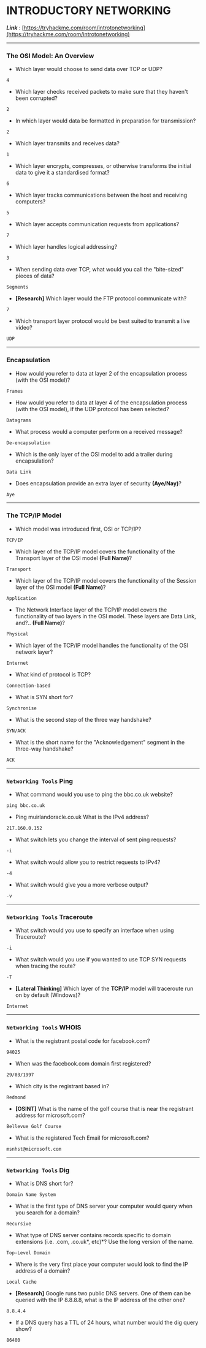 
# INTRODUCTORY NETWORKING


***Link*** : [https://tryhackme.com/room/introtonetworking](https://tryhackme.com/room/introtonetworking)

---------------------------------

### The OSI Model: An Overview

- Which layer would choose to send data over TCP or UDP?
```
4
```

- Which layer checks received packets to make sure that they haven't been corrupted?
```
2
```

- In which layer would data be formatted in preparation for transmission?
```
2
```

- Which layer transmits and receives data?
```
1
```

- Which layer encrypts, compresses, or otherwise transforms the initial data to give it a standardised format?
```
6
```

- Which layer tracks communications between the host and receiving computers?
```
5
```

- Which layer accepts communication requests from applications?
```
7
```

- Which layer handles logical addressing?
```
3
```

- When sending data over TCP, what would you call the "bite-sized" pieces of data?
```
Segments
```

- **[Research]** Which layer would the FTP protocol communicate with?
```
7
```

- Which transport layer protocol would be best suited to transmit a live video?
```
UDP
```

---------------------------------

### Encapsulation

- How would you refer to data at layer 2 of the encapsulation process (with the OSI model)?
```
Frames
```

- How would you refer to data at layer 4 of the encapsulation process (with the OSI model), if the UDP protocol has been selected?
```
Datagrams
```

- What process would a computer perform on a received message?
```
De-encapsulation
```

- Which is the only layer of the OSI model to add a trailer during encapsulation?
```
Data Link
```

- Does encapsulation provide an extra layer of security **(Aye/Nay)**?
```
Aye
```

---------------------------------

### The TCP/IP Model

- Which model was introduced first, OSI or TCP/IP?
```
TCP/IP
```

- Which layer of the TCP/IP model covers the functionality of the Transport layer of the OSI model **(Full Name)**?
```
Transport
```

- Which layer of the TCP/IP model covers the functionality of the Session layer of the OSI model **(Full Name)**?
```
Application
```

- The Network Interface layer of the TCP/IP model covers the functionality of two layers in the OSI model. These layers are Data Link, and?.. **(Full Name)**?
```
Physical
```

- Which layer of the TCP/IP model handles the functionality of the OSI network layer?
```
Internet
```

- What kind of protocol is TCP?
```
Connection-based
```

- What is SYN short for?
```
Synchronise
```

- What is the second step of the three way handshake?
```
SYN/ACK
```

- What is the short name for the "Acknowledgement" segment in the three-way handshake?
```
ACK
```

---------------------------------

### `Networking Tools` Ping

- What command would you use to ping the bbc.co.uk website?
```
ping bbc.co.uk
```

- Ping muirlandoracle.co.uk What is the IPv4 address?
```
217.160.0.152
```

- What switch lets you change the interval of sent ping requests?
```
-i
```

- What switch would allow you to restrict requests to IPv4?
```
-4
```

- What switch would give you a more verbose output?
```
-v
```

---------------------------------

### `Networking Tools` Traceroute

- What switch would you use to specify an interface when using Traceroute?
```
-i
```

- What switch would you use if you wanted to use TCP SYN requests when tracing the route?
```
-T
```

- **[Lateral Thinking]** Which layer of the **TCP/IP** model will traceroute run on by default (Windows)?
```
Internet
```

---------------------------------

### `Networking Tools` WHOIS

- What is the registrant postal code for facebook.com?
```
94025
```

- When was the facebook.com domain first registered?
```
29/03/1997
```

- Which city is the registrant based in?
```
Redmond
```

- **[OSINT]** What is the name of the golf course that is near the registrant address for microsoft.com?
```
Bellevue Golf Course
```

- What is the registered Tech Email for microsoft.com?
```
msnhst@microsoft.com
```

---------------------------------

### `Networking Tools` Dig

- What is DNS short for?
```
Domain Name System
```

- What is the first type of DNS server your computer would query when you search for a domain?
```
Recursive
```

- What type of DNS server contains records specific to domain extensions (i.e. .com, .co.uk*, etc)*? Use the long version of the name.
```
Top-Level Domain
```

- Where is the very first place your computer would look to find the IP address of a domain?
```
Local Cache
```

- **[Research]** Google runs two public DNS servers. One of them can be queried with the IP 8.8.8.8, what is the IP address of the other one?
```
8.8.4.4
```

- If a DNS query has a TTL of 24 hours, what number would the dig query show?
```
86400
```

